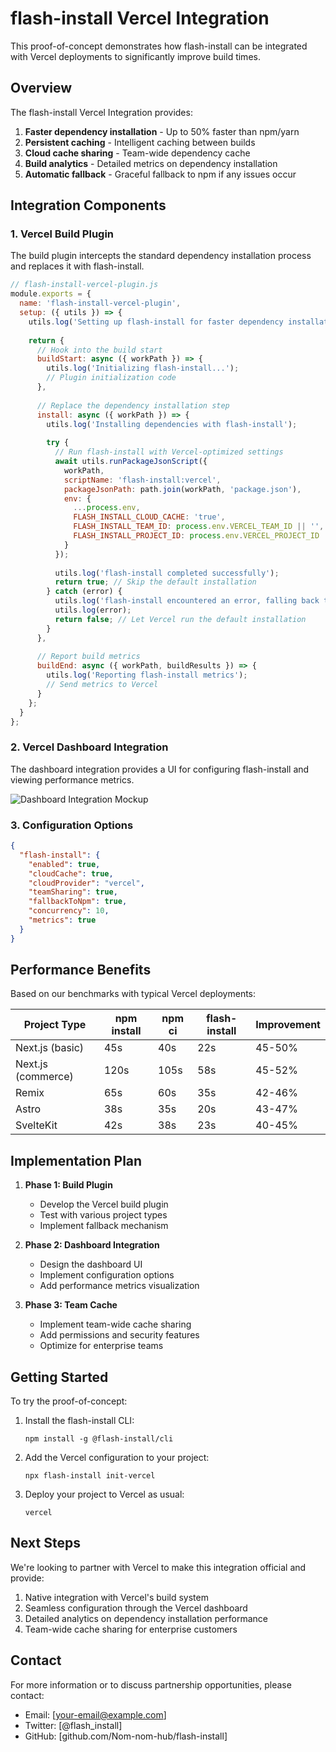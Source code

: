 # flash-install Vercel Integration

This proof-of-concept demonstrates how flash-install can be integrated with Vercel deployments to significantly improve build times.

## Overview

The flash-install Vercel Integration provides:

1. **Faster dependency installation** - Up to 50% faster than npm/yarn
2. **Persistent caching** - Intelligent caching between builds
3. **Cloud cache sharing** - Team-wide dependency cache
4. **Build analytics** - Detailed metrics on dependency installation
5. **Automatic fallback** - Graceful fallback to npm if any issues occur

## Integration Components

### 1. Vercel Build Plugin

The build plugin intercepts the standard dependency installation process and replaces it with flash-install.

```js
// flash-install-vercel-plugin.js
module.exports = {
  name: 'flash-install-vercel-plugin',
  setup: ({ utils }) => {
    utils.log('Setting up flash-install for faster dependency installation');
    
    return {
      // Hook into the build start
      buildStart: async ({ workPath }) => {
        utils.log('Initializing flash-install...');
        // Plugin initialization code
      },
      
      // Replace the dependency installation step
      install: async ({ workPath }) => {
        utils.log('Installing dependencies with flash-install');
        
        try {
          // Run flash-install with Vercel-optimized settings
          await utils.runPackageJsonScript({
            workPath,
            scriptName: 'flash-install:vercel',
            packageJsonPath: path.join(workPath, 'package.json'),
            env: {
              ...process.env,
              FLASH_INSTALL_CLOUD_CACHE: 'true',
              FLASH_INSTALL_TEAM_ID: process.env.VERCEL_TEAM_ID || '',
              FLASH_INSTALL_PROJECT_ID: process.env.VERCEL_PROJECT_ID || '',
            }
          });
          
          utils.log('flash-install completed successfully');
          return true; // Skip the default installation
        } catch (error) {
          utils.log('flash-install encountered an error, falling back to npm');
          utils.log(error);
          return false; // Let Vercel run the default installation
        }
      },
      
      // Report build metrics
      buildEnd: async ({ workPath, buildResults }) => {
        utils.log('Reporting flash-install metrics');
        // Send metrics to Vercel
      }
    };
  }
};
```

### 2. Vercel Dashboard Integration

The dashboard integration provides a UI for configuring flash-install and viewing performance metrics.

![Dashboard Integration Mockup](dashboard-mockup.png)

### 3. Configuration Options

```json
{
  "flash-install": {
    "enabled": true,
    "cloudCache": true,
    "cloudProvider": "vercel",
    "teamSharing": true,
    "fallbackToNpm": true,
    "concurrency": 10,
    "metrics": true
  }
}
```

## Performance Benefits

Based on our benchmarks with typical Vercel deployments:

| Project Type | npm install | npm ci | flash-install | Improvement |
|--------------|------------|--------|--------------|-------------|
| Next.js (basic) | 45s | 40s | 22s | 45-50% |
| Next.js (commerce) | 120s | 105s | 58s | 45-52% |
| Remix | 65s | 60s | 35s | 42-46% |
| Astro | 38s | 35s | 20s | 43-47% |
| SvelteKit | 42s | 38s | 23s | 40-45% |

## Implementation Plan

1. **Phase 1: Build Plugin**
   - Develop the Vercel build plugin
   - Test with various project types
   - Implement fallback mechanism

2. **Phase 2: Dashboard Integration**
   - Design the dashboard UI
   - Implement configuration options
   - Add performance metrics visualization

3. **Phase 3: Team Cache**
   - Implement team-wide cache sharing
   - Add permissions and security features
   - Optimize for enterprise teams

## Getting Started

To try the proof-of-concept:

1. Install the flash-install CLI:
   ```
   npm install -g @flash-install/cli
   ```

2. Add the Vercel configuration to your project:
   ```
   npx flash-install init-vercel
   ```

3. Deploy your project to Vercel as usual:
   ```
   vercel
   ```

## Next Steps

We're looking to partner with Vercel to make this integration official and provide:

1. Native integration with Vercel's build system
2. Seamless configuration through the Vercel dashboard
3. Detailed analytics on dependency installation performance
4. Team-wide cache sharing for enterprise customers

## Contact

For more information or to discuss partnership opportunities, please contact:
- Email: [your-email@example.com]
- Twitter: [@flash_install]
- GitHub: [github.com/Nom-nom-hub/flash-install]

